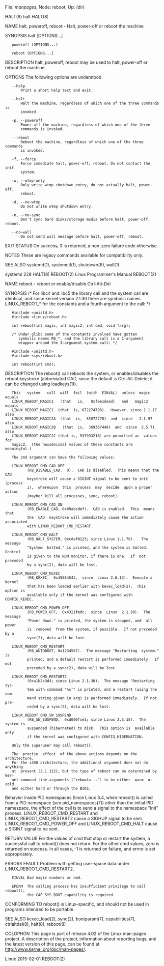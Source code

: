File: *manpages*,  Node: reboot,  Up: (dir)

HALT(8)                              halt                              HALT(8)



NAME
       halt, poweroff, reboot - Halt, power-off or reboot the machine

SYNOPSIS
       halt [OPTIONS...]

       poweroff [OPTIONS...]

       reboot [OPTIONS...]

DESCRIPTION
       halt, poweroff, reboot may be used to halt, power-off or reboot the
       machine.

OPTIONS
       The following options are understood:

       --help
           Print a short help text and exit.

       --halt
           Halt the machine, regardless of which one of the three commands is
           invoked.

       -p, --poweroff
           Power-off the machine, regardless of which one of the three
           commands is invoked.

       --reboot
           Reboot the machine, regardless of which one of the three commands
           is invoked.

       -f, --force
           Force immediate halt, power-off, reboot. Do not contact the init
           system.

       -w, --wtmp-only
           Only write wtmp shutdown entry, do not actually halt, power-off,
           reboot.

       -d, --no-wtmp
           Do not write wtmp shutdown entry.

       -n, --no-sync
           Don't sync hard disks/storage media before halt, power-off, reboot.

       --no-wall
           Do not send wall message before halt, power-off, reboot.

EXIT STATUS
       On success, 0 is returned, a non-zero failure code otherwise.

NOTES
       These are legacy commands available for compatibility only.

SEE ALSO
       systemd(1), systemctl(1), shutdown(8), wall(1)



systemd 228                                                            HALT(8)
REBOOT(2)                  Linux Programmer's Manual                 REBOOT(2)



NAME
       reboot - reboot or enable/disable Ctrl-Alt-Del

SYNOPSIS
       /* For libc4 and libc5 the library call and the system call
          are identical, and since kernel version 2.1.30 there are
          symbolic names LINUX_REBOOT_* for the constants and a
          fourth argument to the call: */

       #include <unistd.h>
       #include <linux/reboot.h>

       int reboot(int magic, int magic2, int cmd, void *arg);

       /* Under glibc some of the constants involved have gotten
          symbolic names RB_*, and the library call is a 1-argument
          wrapper around the 3-argument system call: */

       #include <unistd.h>
       #include <sys/reboot.h>

       int reboot(int cmd);

DESCRIPTION
       The  reboot()  call  reboots the system, or enables/disables the reboot
       keystroke (abbreviated CAD, since the default  is  Ctrl-Alt-Delete;  it
       can be changed using loadkeys(1)).

       This   system   call  will  fail  (with  EINVAL)  unless  magic  equals
       LINUX_REBOOT_MAGIC1   (that   is,   0xfee1dead)   and   magic2   equals
       LINUX_REBOOT_MAGIC2  (that  is, 672274793).  However, since 2.1.17 also
       LINUX_REBOOT_MAGIC2A  (that  is,  85072278)  and  since   2.1.97   also
       LINUX_REBOOT_MAGIC2B   (that  is,  369367448)  and  since  2.5.71  also
       LINUX_REBOOT_MAGIC2C (that is, 537993216) are permitted as  values  for
       magic2.  (The hexadecimal values of these constants are meaningful.)

       The cmd argument can have the following values:

       LINUX_REBOOT_CMD_CAD_OFF
              (RB_DISABLE_CAD,  0).  CAD is disabled.  This means that the CAD
              keystroke will cause a SIGINT signal to be sent to init (process
              1),  whereupon  this  process  may  decide  upon a proper action
              (maybe: kill all processes, sync, reboot).

       LINUX_REBOOT_CMD_CAD_ON
              (RB_ENABLE_CAD, 0x89abcdef).  CAD is enabled.  This  means  that
              the  CAD  keystroke will immediately cause the action associated
              with LINUX_REBOOT_CMD_RESTART.

       LINUX_REBOOT_CMD_HALT
              (RB_HALT_SYSTEM, 0xcdef0123; since Linux 1.1.76).   The  message
              "System  halted." is printed, and the system is halted.  Control
              is given to the ROM monitor, if there is one.  If  not  preceded
              by a sync(2), data will be lost.

       LINUX_REBOOT_CMD_KEXEC
              (RB_KEXEC,  0x45584543,  since  Linux 2.6.13).  Execute a kernel
              that has been loaded earlier with kexec_load(2).  This option is
              available only if the kernel was configured with CONFIG_KEXEC.

       LINUX_REBOOT_CMD_POWER_OFF
              (RB_POWER_OFF,  0x4321fedc;  since  Linux  2.1.30).  The message
              "Power down." is printed, the system is stopped, and  all  power
              is  removed  from the system, if possible.  If not preceded by a
              sync(2), data will be lost.

       LINUX_REBOOT_CMD_RESTART
              (RB_AUTOBOOT, 0x1234567).  The message "Restarting  system."  is
              printed, and a default restart is performed immediately.  If not
              preceded by a sync(2), data will be lost.

       LINUX_REBOOT_CMD_RESTART2
              (0xa1b2c3d4; since Linux 2.1.30).  The message "Restarting  sys-
              tem with command '%s'" is printed, and a restart (using the com-
              mand string given in arg) is performed immediately.  If not pre-
              ceded by a sync(2), data will be lost.

       LINUX_REBOOT_CMD_SW_SUSPEND
              (RB_SW_SUSPEND,  0xd000fce1; since Linux 2.5.18).  The system is
              suspended (hibernated) to disk.  This option is  available  only
              if the kernel was configured with CONFIG_HIBERNATION.

       Only the superuser may call reboot().

       The  precise  effect  of the above actions depends on the architecture.
       For the i386 architecture, the additional argument does not do anything
       at  present (2.1.122), but the type of reboot can be determined by ker-
       nel command-line arguments ("reboot=...") to be either  warm  or  cold,
       and either hard or through the BIOS.

   Behavior inside PID namespaces
       Since  Linux  3.4,  when  reboot()  is called from a PID namespace (see
       pid_namespaces(7)) other than the initial PID namespace, the effect  of
       the  call  is  to  send  a  signal  to  the  namespace  "init" process.
       LINUX_REBOOT_CMD_RESTART and LINUX_REBOOT_CMD_RESTART2 cause  a  SIGHUP
       signal      to     be     sent.      LINUX_REBOOT_CMD_POWER_OFF     and
       LINUX_REBOOT_CMD_HALT cause a SIGINT signal to be sent.

RETURN VALUE
       For the values of cmd that stop or restart  the  system,  a  successful
       call  to  reboot()  does not return.  For the other cmd values, zero is
       returned on success.  In all cases, -1  is  returned  on  failure,  and
       errno is set appropriately.

ERRORS
       EFAULT Problem      with      getting     user-space     data     under
              LINUX_REBOOT_CMD_RESTART2.

       EINVAL Bad magic numbers or cmd.

       EPERM  The calling process has insufficient privilege to call reboot();
              the CAP_SYS_BOOT capability is required.

CONFORMING TO
       reboot() is Linux-specific, and should not be used in programs intended
       to be portable.

SEE ALSO
       kexec_load(2), sync(2), bootparam(7),  capabilities(7),  ctrlaltdel(8),
       halt(8), reboot(8)

COLOPHON
       This  page  is  part of release 4.02 of the Linux man-pages project.  A
       description of the project, information about reporting bugs,  and  the
       latest     version     of     this    page,    can    be    found    at
       http://www.kernel.org/doc/man-pages/.



Linux                             2015-02-01                         REBOOT(2)

